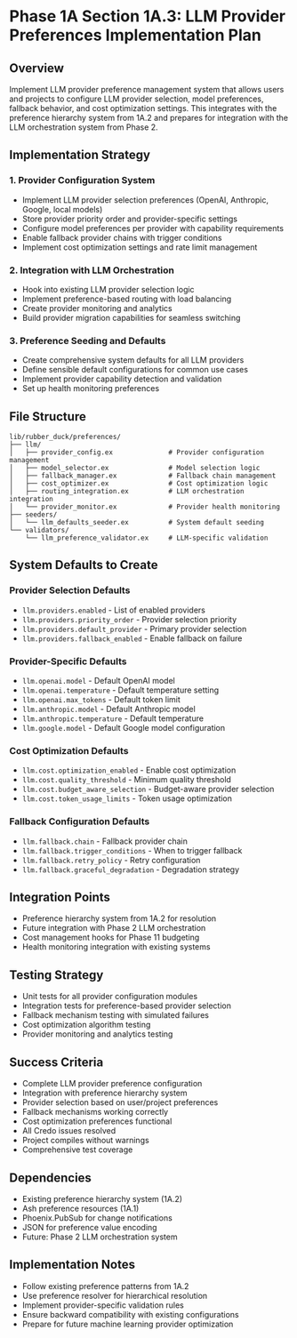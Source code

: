 # Phase 1A Section 1A.3: LLM Provider Preferences Implementation Plan

## Overview

Implement LLM provider preference management system that allows users and projects to configure LLM provider selection, model preferences, fallback behavior, and cost optimization settings. This integrates with the preference hierarchy system from 1A.2 and prepares for integration with the LLM orchestration system from Phase 2.

## Implementation Strategy

### 1. Provider Configuration System
- Implement LLM provider selection preferences (OpenAI, Anthropic, Google, local models)
- Store provider priority order and provider-specific settings
- Configure model preferences per provider with capability requirements
- Enable fallback provider chains with trigger conditions
- Implement cost optimization settings and rate limit management

### 2. Integration with LLM Orchestration
- Hook into existing LLM provider selection logic
- Implement preference-based routing with load balancing
- Create provider monitoring and analytics
- Build provider migration capabilities for seamless switching

### 3. Preference Seeding and Defaults
- Create comprehensive system defaults for all LLM providers
- Define sensible default configurations for common use cases
- Implement provider capability detection and validation
- Set up health monitoring preferences

## File Structure

```
lib/rubber_duck/preferences/
├── llm/
│   ├── provider_config.ex              # Provider configuration management
│   ├── model_selector.ex               # Model selection logic
│   ├── fallback_manager.ex             # Fallback chain management
│   ├── cost_optimizer.ex               # Cost optimization logic
│   ├── routing_integration.ex          # LLM orchestration integration
│   └── provider_monitor.ex             # Provider health monitoring
├── seeders/
│   └── llm_defaults_seeder.ex          # System default seeding
└── validators/
    └── llm_preference_validator.ex     # LLM-specific validation
```

## System Defaults to Create

### Provider Selection Defaults
- `llm.providers.enabled` - List of enabled providers
- `llm.providers.priority_order` - Provider selection priority
- `llm.providers.default_provider` - Primary provider selection
- `llm.providers.fallback_enabled` - Enable fallback on failure

### Provider-Specific Defaults
- `llm.openai.model` - Default OpenAI model
- `llm.openai.temperature` - Default temperature setting
- `llm.openai.max_tokens` - Default token limit
- `llm.anthropic.model` - Default Anthropic model
- `llm.anthropic.temperature` - Default temperature
- `llm.google.model` - Default Google model configuration

### Cost Optimization Defaults
- `llm.cost.optimization_enabled` - Enable cost optimization
- `llm.cost.quality_threshold` - Minimum quality threshold
- `llm.cost.budget_aware_selection` - Budget-aware provider selection
- `llm.cost.token_usage_limits` - Token usage optimization

### Fallback Configuration Defaults
- `llm.fallback.chain` - Fallback provider chain
- `llm.fallback.trigger_conditions` - When to trigger fallback
- `llm.fallback.retry_policy` - Retry configuration
- `llm.fallback.graceful_degradation` - Degradation strategy

## Integration Points

- Preference hierarchy system from 1A.2 for resolution
- Future integration with Phase 2 LLM orchestration
- Cost management hooks for Phase 11 budgeting
- Health monitoring integration with existing systems

## Testing Strategy

- Unit tests for all provider configuration modules
- Integration tests for preference-based provider selection
- Fallback mechanism testing with simulated failures
- Cost optimization algorithm testing
- Provider monitoring and analytics testing

## Success Criteria

- Complete LLM provider preference configuration
- Integration with preference hierarchy system
- Provider selection based on user/project preferences
- Fallback mechanisms working correctly
- Cost optimization preferences functional
- All Credo issues resolved
- Project compiles without warnings
- Comprehensive test coverage

## Dependencies

- Existing preference hierarchy system (1A.2)
- Ash preference resources (1A.1)
- Phoenix.PubSub for change notifications
- JSON for preference value encoding
- Future: Phase 2 LLM orchestration system

## Implementation Notes

- Follow existing preference patterns from 1A.2
- Use preference resolver for hierarchical resolution
- Implement provider-specific validation rules
- Ensure backward compatibility with existing configurations
- Prepare for future machine learning provider optimization